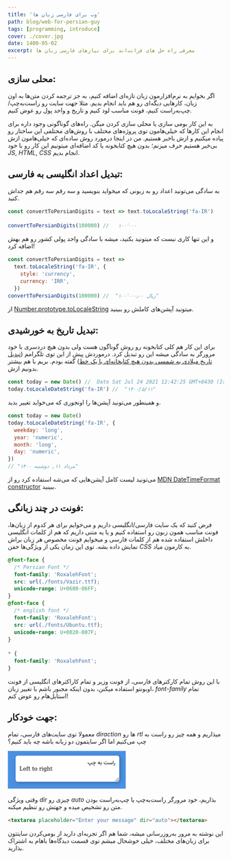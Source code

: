 ```yaml
---
title: 'وب برای فارسی زبان ها'
path: blog/web-for-persian-guy
tags: [programming, introduce]
cover: ./cover.jpg
date: 1400-05-02
excerpt: معرفی راه حل های فرانت‌اند برای نیازهای فارسی زبان ها
---
```


## محلی سازی:

اگر بخوایم به نرم‌افزارمون زبان تازه‌ای اضافه کنیم، به جز ترجمه کردن متن‌ها به اون زبان، کارهایی دیگه‌ای رو هم باید انجام بدیم. مثلا جهت سایت رو راست‌به‌چپ/چپ‌به‌راست کنیم، فونت مناسب لود کنیم و تاریخ و واحد پول رو عوض کنیم.

به این کار بومی سازی یا محلی سازی کردن میگن. راه‌های گوناگونی وجود داره برای انجام این کارها که خیلی‌هامون توی پروژه‌های مختلف با روش‌های مختلفی این ساختار رو پیاده میکنیم و ازش باخبر هستیم. من در اینجا درمورد روش ساده‌ای که خیلی‌هامون ازش بی‌خبر هستیم حرف میزنم؛ بدون هیچ کتابخونه یا کد اضافه‌ای میتونیم این کار رو با خود _JS_, _HTML_, _CSS_ انجام بدیم.

## تبدیل اعداد انگلیسی به فارسی:

به سادگی می‌تونید اعداد رو به زبونی که میخواید بنویسید و سه رقم سه رقم هم جداش کنید.

```javascript
const convertToPersianDigits = text => text.toLocaleString('fa-IR')

convertToPersianDigits(100000) //   ۱۰۰٬۰۰۰
```

و این تنها کاری نیست که میتونید بکنید، میشه با سادگی واحد پولی کشور رو هم بهش اضافه کرد!

```javascript
const convertToPersianDigits = text =>
  text.toLocaleString('fa-IR', {
    style: 'currency',
    currency: 'IRR',
  })
convertToPersianDigits(100000) //  "‎ریال ۱۰۰٬۰۰۰٫۰۰"
```

از [Number.prototype.toLocaleString](https://reference.codeproject.com/book/javascript/reference/global_objects/number/tolocalestring) میتونید آپشن‌های کاملش رو ببینید.

## تبدیل تاریخ به خورشیدی:

برای این کار هم کلی کتابخونه رو روش گوناگون هست ولی بدون هیچ دردسری با خود مرورگر به سادگی میشه این رو تبدیل کرد. درموردش پیش از این توی تلگرامم ([تبدیل تاریخ میلادی به شمسی بدون هیچ کتابخانه‌ای با یک خط](https://t.me/roxaleh/269)) گفته بودم. بریم با هم بیشتر بدونیم ازش.

```javascript
const today = new Date() //  Date Sat Jul 24 2021 12:42:25 GMT+0430 (Iran Daylight Time)
today.toLocaleDateString('fa-IR') //  "۱۴۰۰/۵/۱۱"
```

و همینطور می‌تونید آپشن‌ها را اونجوری که می‌خواید تغییر بدید.

```javascript
const today = new Date()
today.toLocaleDateString('fa-IR', {
  weekday: 'long',
  year: 'numeric',
  month: 'long',
  day: 'numeric',
})
// "۱۴۰۰ مرداد ۱۱, دوشنبه"
```

می‌تونید لیست کامل آپشن‌هایی که می‌شه استفاده کرد رو از [MDN DateTimeFormat constructor](https://developer.mozilla.org/en-US/docs/Web/JavaScript/Reference/Global_Objects/Intl/DateTimeFormat/DateTimeFormat) ببینید.

## فونت در چند زبانگی:

فرض کنید که یک سایت فارسی/انگلیسی داریم و می‌خوایم برای هر کدوم از زبان‌ها، فونت مناسب همون زبون رو استفاده کنیم و یا یه متنی داریم که هم از کلمات انگلیسی داخلش استفاده شده هم از کلمات فارسی و میخوایم فونت مخصوص هر زبان براش نمایش داده بشه. توی این زمان یکی از ویژگی‌ها خفن _CSS_ به کارمون میاد.

```css
@font-face {
  /* Persian Font */
  font-family: 'RoxalehFont';
  src: url(./fonts/Vazir.ttf);
  unicode-range: U+0600-06FF;
}
@font-face {
  /* english font */
  font-family: 'RoxalehFont';
  src: url(./fonts/Ubuntu.ttf);
  unicode-range: U+0020-007F;
}

* {
  font-family: 'RoxalehFont';
}
```

با این روش تمام کارکترهای فارسی، از فونت وزیر و تمام کاراکترهای انگلیسی از فونت اوبونتو استفاده میکنن، بدون اینکه مجبور باشم با تغییر زبان، _font-family_ تمام استایل‌هام رو عوض کنم!

## جهت خودکار:

معمولا توی سایت‌های فارسی، تمام _diraction_ ها رو _rtl_ میذاریم و همه چیز رو راست به چپ می‌کنیم اما اگر سایتمون دو زبانه باشه چه باید کنیم؟

![Auto direction](./textarea_auto_direction.png)

وقتی ویژگی _dir_ چیزی رو _auto_ بذاریم، خود مرورگر راست‌به‌چپ یا چپ‌به‌راست بودن متن رو تشخیص میده و جهتش رو تنظیم میکنه.

```html
<textarea placeholder="Enter your message" dir="auto"></textarea>
```

این نوشته به مرور به‌روزرسانی میشه، شما هم اگر تجربه‌ای دارید از بومی‌کردن سایتتون برای زبان‌های مختلف، خیلی خوشحال میشم توی قسمت دیدگاه‌ها باهام به اشتراک بذارید.
